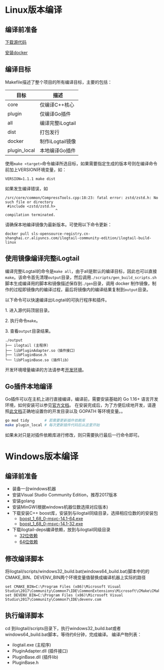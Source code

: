 # Linux版本编译

## 编译前准备

[下载源代码](download.md)

[安装docker](https://docs.docker.com/engine/install/)

## 编译目标 <a name="veSpV"></a>

Makefile描述了整个项目的所有编译目标，主要的包括：

| **目标** | **描述** |
| --- | --- |
| core | 仅编译C++核心 |
| plugin | 仅编译Go插件 |
| all | 编译完整iLogtail |
| dist | 打包发行 |
| docker | 制作iLogtail镜像 |
| plugin_local | 本地编译Go插件 |

使用`make <target>`命令编译所选目标，如果需要指定生成的版本号则在编译命令前加上VERSION环境变量，如：

```shell
VERSION=1.1.1 make dist
```

如果发生编译错误，如

``` shell
/src/core/common/CompressTools.cpp:18:23: fatal error: zstd/zstd.h: No such file or directory
 #include <zstd/zstd.h>
                       ^
compilation terminated.
```

请确保本地编译镜像为最新版本。可使用以下命令更新：

``` shell
docker pull sls-opensource-registry.cn-shanghai.cr.aliyuncs.com/ilogtail-community-edition/ilogtail-build-linux
```

## 使用镜像编译完整iLogtail

编译完整iLogtail的命令是`make all`，由于all是默认的编译目标，因此也可以直接`make`。该命令首先清理`output`目录，然后调用`./scripts/gen_build_scripts.sh`脚本生成编译用的脚本和镜像描述保存到`./gen`目录，调用 docker 制作镜像，制作的过程即镜像内的编译过程，最后将镜像内的编译结果复制到`output`目录。

以下命令可以快速编译出iLogtail的可执行程序和插件。

1\. 进入源代码顶层目录。

2\. 执行命令`make`。

3\. 查看`output`目录结果。

```text
./output
├── ilogtail (主程序）
├── libPluginAdapter.so（插件接口）
├── libPluginBase.h
└── libPluginBase.so (插件lib）
```

开发环境增量编译的方法请参考[开发环境](../../developer-guide/development-environment.md)。

## Go插件本地编译

Go插件可以在主机上进行直接编译，编译前，需要安装基础的 Go 1.16+
语言开发环境，如何安装可以参见[官方文档](https://golang.org/doc/install)。
在安装完成后，为了方便后续地开发，请遵照[此文档](https://golang.org/doc/code#Organization)正确地设置你的开发目录以及 GOPATH 等环境变量。。

```bash
go mod tidy       # 若需要更新插件依赖库
make plugin_local # 每次更新插件代码后从这里开始
```

如果未对只是对插件依赖库进行修改，则只需要执行最后一行命令即可。


# Windows版本编译

## 编译前准备
- 装备一台windows机器
- 安装Visual Studio Community Edition，推荐2017版本
- 安装golang
- 安装MinGW(根据windows机器位数选择对应版本)
- 下载安装C++ boost库，安装到与ilogtail同级目录，选择相应位数的的安装包
  - [boost_1_68_0-msvc-14.1-64.exe](https://sourceforge.net/projects/boost/files/boost-binaries/1.68.0/boost_1_68_0-msvc-14.1-64.exe/download)
  - [boost_1_68_0-msvc-14.1-32.exe](https://sourceforge.net/projects/boost/files/boost-binaries/1.68.0/boost_1_68_0-msvc-14.1-32.exe/download)
- 下载ilogtail-deps编译依赖，放到与ilogtail同级目录
  - [32位依赖](https://ilogtail-community-edition.oss-cn-shanghai.aliyuncs.com/prebuilt-dependencies/ilogtail-deps.windows-386.zip)
  - [64位依赖](https://ilogtail-community-edition.oss-cn-shanghai.aliyuncs.com/prebuilt-dependencies/ilogtail-deps.windows-x64.tar)

## 修改编译脚本
将ilogtail/scripts/windows32_build.bat(windows64_build.bat)脚本中的的CMAKE_BIN、DEVENV_BIN两个环境变量值替换成编译机器上实际的路径
```shell
set CMAKE_BIN=C:\Program Files (x86)\Microsoft Visual Studio\2017\Community\Common7\IDE\CommonExtensions\Microsoft\CMake\CMake\bin\cmake
set DEVENV_BIN=C:\Program Files (x86)\Microsoft Visual Studio\2017\Community\Common7\IDE\devenv.com
```

## 执行编译脚本
cd 到ilogtail/scripts目录下，执行windows32_build.bat或者windows64_build.bat脚本，等待约6分钟，完成编译。
编译产物列表：
- ilogtail.exe (主程序)
- PluginAdapter.dll (插件接口)
- PluginBase.dll (插件lib)
- PluginBase.h
